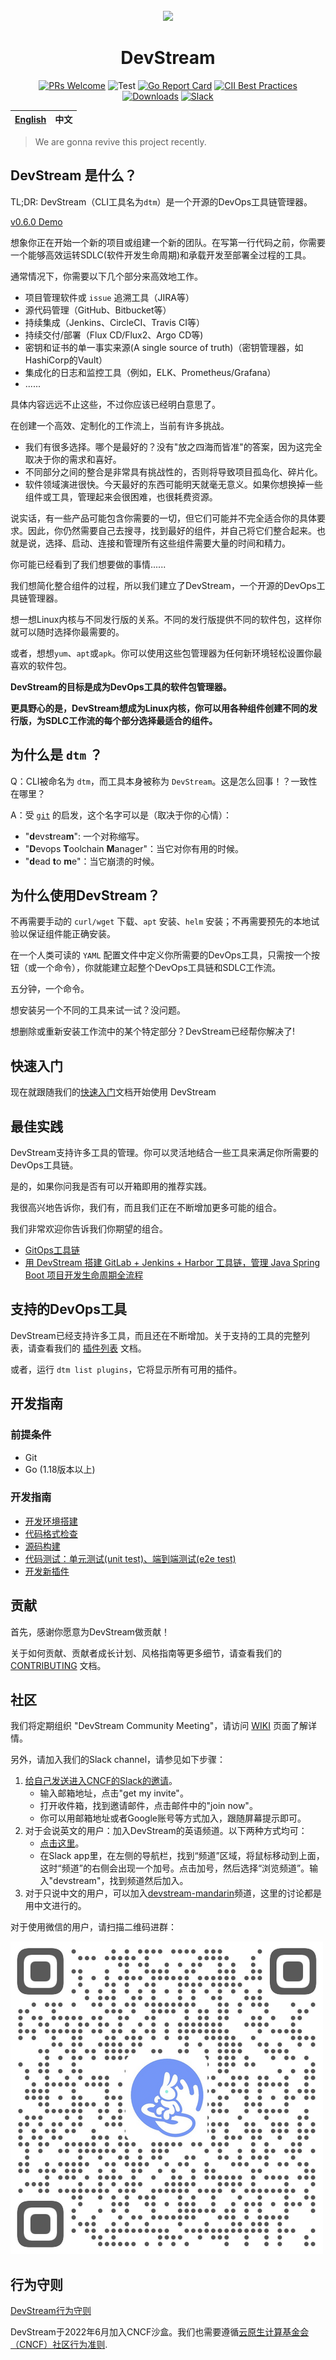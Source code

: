 <div align="center">
<br/>

<img src="docs/images/icon-color.svg" width="120">

# DevStream

[![PRs Welcome](https://img.shields.io/badge/PRs-welcome-brightgreen.svg?style=flat&logo=github&color=2370ff&labelColor=454545)](https://makeapullrequest.com)
![Test](https://github.com/devstream-io/devstream/actions/workflows/main.yml/badge.svg)
[![Go Report Card](https://goreportcard.com/badge/github.com/devstream-io/devstream)](https://goreportcard.com/report/github.com/devstream-io/devstream)
[![CII Best Practices](https://bestpractices.coreinfrastructure.org/projects/6202/badge)](https://bestpractices.coreinfrastructure.org/projects/6202)
[![Downloads](https://img.shields.io/github/downloads/devstream-io/devstream/total.svg)](https://github.com/devstream-io/devstream/releases)
[![Slack](https://img.shields.io/badge/slack-join_chat-success.svg?logo=slack)](https://cloud-native.slack.com/archives/C03LA2B8K0A)

| [English](README.md) | 中文 |
| --- | --- |

</div>

> We are gonna revive this project recently.

## DevStream 是什么？
TL;DR: DevStream（CLI工具名为`dtm`）是一个开源的DevOps工具链管理器。

[v0.6.0 Demo](https://www.bilibili.com/video/BV1W3411P7oW/)

想象你正在开始一个新的项目或组建一个新的团队。在写第一行代码之前，你需要一个能够高效运转SDLC(软件开发生命周期)和承载开发至部署全过程的工具。

通常情况下，你需要以下几个部分来高效地工作。

- 项目管理软件或 `issue` 追溯工具（JIRA等）
- 源代码管理（GitHub、Bitbucket等）
- 持续集成（Jenkins、CircleCI、Travis CI等）
- 持续交付/部署（Flux CD/Flux2、Argo CD等)
- 密钥和证书的单一事实来源(A single source of truth)（密钥管理器，如HashiCorp的Vault）
- 集成化的日志和监控工具（例如，ELK、Prometheus/Grafana）
- ......

具体内容远远不止这些，不过你应该已经明白意思了。

在创建一个高效、定制化的工作流上，当前有许多挑战。

- 我们有很多选择。哪个是最好的？没有"放之四海而皆准"的答案，因为这完全取决于你的需求和喜好。
- 不同部分之间的整合是非常具有挑战性的，否则将导致项目孤岛化、碎片化。
- 软件领域演进很快。今天最好的东西可能明天就毫无意义。如果你想换掉一些组件或工具，管理起来会很困难，也很耗费资源。

说实话，有一些产品可能包含你需要的一切，但它们可能并不完全适合你的具体要求。因此，你仍然需要自己去搜寻，找到最好的组件，并自己将它们整合起来。也就是说，选择、启动、连接和管理所有这些组件需要大量的时间和精力。

你可能已经看到了我们想要做的事情......

我们想简化整合组件的过程，所以我们建立了DevStream，一个开源的DevOps工具链管理器。

想一想Linux内核与不同发行版的关系。不同的发行版提供不同的软件包，这样你就可以随时选择你最需要的。

或者，想想`yum`、`apt`或`apk`。你可以使用这些包管理器为任何新环境轻松设置你最喜欢的软件包。

**DevStream的目标是成为DevOps工具的软件包管理器。**

**更具野心的是，DevStream想成为Linux内核，你可以用各种组件创建不同的发行版，为SDLC工作流的每个部分选择最适合的组件。**

## 为什么是 `dtm` ？
Q：CLI被命名为 `dtm`，而工具本身被称为 `DevStream`。这是怎么回事！？一致性在哪里？

A：受 [`git`](https://github.com/git/git#readme) 的启发，这个名字可以是（取决于你的心情）：

- "**d**evs**t**rea**m**": 一个对称缩写。
- "**D**evops **T**oolchain **M**anager"：当它对你有用的时候。
- "**d**ead **t**o **m**e"：当它崩溃的时候。

## 为什么使用DevStream？

不再需要手动的 `curl/wget` 下载、`apt` 安装、`helm` 安装；不再需要预先的本地试验以保证组件能正确安装。

在一个人类可读的 `YAML` 配置文件中定义你所需要的DevOps工具，只需按一个按钮（或一个命令），你就能建立起整个DevOps工具链和SDLC工作流。

五分钟，一个命令。

想安装另一个不同的工具来试一试？没问题。

想删除或重新安装工作流中的某个特定部分？DevStream已经帮你解决了!

## 快速入门

现在就跟随我们的[快速入门](https://docs.devstream.io/en/latest/quickstart.zh/)文档开始使用 DevStream

## 最佳实践

DevStream支持许多工具的管理。你可以灵活地结合一些工具来满足你所需要的DevOps工具链。

是的，如果你问我是否有可以开箱即用的推荐实践。

我很高兴地告诉你，我们有，而且我们正在不断增加更多可能的组合。

我们非常欢迎你告诉我们你期望的组合。

- [GitOps工具链](https://docs.devstream.io/en/latest/best-practices/gitops.zh/)
- [用 DevStream 搭建 GitLab + Jenkins + Harbor 工具链，管理 Java Spring Boot 项目开发生命周期全流程](https://docs.devstream.io/en/latest/best-practices/gitlab-jenkins-harbor-java-springboot.zh/)

## 支持的DevOps工具

DevStream已经支持许多工具，而且还在不断增加。关于支持的工具的完整列表，请查看我们的 [插件列表](https://docs.devstream.io/en/latest/plugins/plugins-list) 文档。

或者，运行 `dtm list plugins`，它将显示所有可用的插件。

## 开发指南

### 前提条件

- Git
- Go (1.18版本以上)

### 开发指南

- [开发环境搭建](https://docs.devstream.io/en/latest/development/dev/dev-env-setup.zh)
- [代码格式检查](https://docs.devstream.io/en/latest/development/dev/lint.zh)
- [源码构建](https://docs.devstream.io/en/latest/development/dev/build.zh)
- [代码测试：单元测试(unit test)、端到端测试(e2e test)](https://docs.devstream.io/en/latest/development/dev/test.zh)
- [开发新插件](https://docs.devstream.io/en/latest/development/dev/creating-a-plugin.zh)

## 贡献

首先，感谢你愿意为DevStream做贡献！

关于如何贡献、贡献者成长计划、风格指南等更多细节，请查看我们的 [CONTRIBUTING](CONTRIBUTING.md) 文档。

## 社区

我们将定期组织 "DevStream Community Meeting"，请访问 [WIKI](https://github.com/devstream-io/devstream/wiki) 页面了解详情。

另外，请加入我们的Slack channel，请参见如下步骤：

1. [给自己发送进入CNCF的Slack的邀请](https://slack.cncf.io)。
    - 输入邮箱地址，点击"get my invite"。
    - 打开收件箱，找到邀请邮件，点击邮件中的"join now"。
    - 你可以用邮箱地址或者Google账号等方式加入，跟随屏幕提示即可。
2. 对于会说英文的用户：加入DevStream的英语频道。以下两种方式均可：
    - [点击这里](https://cloud-native.slack.com/messages/devstream)。
    - 在Slack app里，在左侧的导航栏，找到“频道”区域，将鼠标移动到上面，这时“频道”的右侧会出现一个加号。点击加号，然后选择“浏览频道”。输入"devstream"，找到频道然后加入。
3. 对于只说中文的用户，可以加入[devstream-mandarin](https://cloud-native.slack.com/messages/devstream-mandarin)频道，这里的讨论都是用中文进行的。

对于使用微信的用户，请扫描二维码进群：

![](docs/images/wechat-group-qr-code.png)

## 行为守则

[DevStream行为守则](/CODE_OF_CONDUCT.md)

DevStream于2022年6月加入CNCF沙盒。我们也需要遵循[云原生计算基金会（CNCF）社区行为准则](https://github.com/cncf/foundation/blob/main/code-of-conduct-languages/zh.md).
